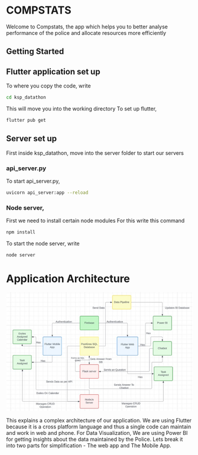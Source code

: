 # COMPSTATS

Welcome to Compstats, the app which helps you to better analyse performance of the police and allocate resources more efficiently

## Getting Started
## Flutter application set up
To where you copy the code, write 
```bash
cd ksp_datathon
```
This will move you into the working directory
To set up flutter,
```bash
flutter pub get
```

## Server set up
First inside ksp_datathon, move into the server folder to start our servers

### api_server.py
To start api_server.py,
```bash
uvicorn api_server:app --reload
```
### Node server,
First we need to install certain node modules 
For this write this command
```bash
npm install
```

To start the node server, write
```bash
node server
```
# Application Architecture
![](assets/images/architecture.jpeg)

This explains a complex architecture of our application. We are using Flutter because it is a cross platform language and thus a single code can maintain and work in web and phone. For Data Visualization, We are using Power BI for getting insights about the data maintained by the Police. Lets break it into two parts for simplification - The web app and The Mobile App.